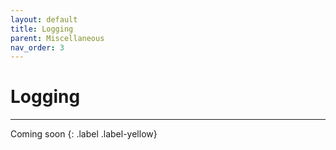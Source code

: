 ```yaml
---
layout: default
title: Logging
parent: Miscellaneous
nav_order: 3
---
```


# Logging

---

Coming soon
{: .label .label-yellow}